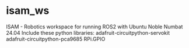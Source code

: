 # isam_ws
ISAM - Robotics workspace for running ROS2 with Ubuntu Noble Numbat 24.04
Include these python libraries:
  adafruit-circuitpython-servokit
  adafruit-circuitpython-pca9685
  RPi.GPIO
